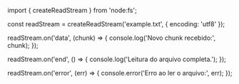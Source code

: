 import { createReadStream } from 'node:fs';

const readStream = createReadStream('example.txt', { encoding: 'utf8' });

readStream.on('data', (chunk) => {
    console.log('Novo chunk recebido:', chunk);
});

readStream.on('end', () => {
    console.log('Leitura do arquivo completa.');
});

readStream.on('error', (err) => {
    console.error('Erro ao ler o arquivo:', err);
});
